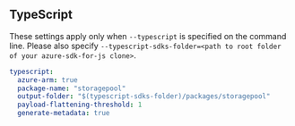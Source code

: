 ## TypeScript

These settings apply only when `--typescript` is specified on the command line.
Please also specify `--typescript-sdks-folder=<path to root folder of your azure-sdk-for-js clone>`.

```yaml $(typescript)
typescript:
  azure-arm: true
  package-name: "storagepool"
  output-folder: "$(typescript-sdks-folder)/packages/storagepool"
  payload-flattening-threshold: 1
  generate-metadata: true
```
